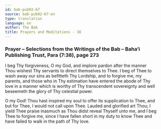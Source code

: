 ```yaml
---
id: bab-pub02-67
source: bab-pub02-67-en
type: translation
language: en
author: The Bab
title: Prayers and Meditations - 38
---
```

### Prayer – Selections from the Writings of the Bab – Baha’i Publishing Trust, Para (7:38), page 273

I beg Thy forgiveness, O my God, and implore pardon after the manner Thou wishest Thy servants to direct themselves to Thee. I beg of Thee to wash away our sins as befitteth Thy Lordship, and to forgive me, my parents, and those who in Thy estimation have entered the abode of Thy love in a manner which is worthy of Thy transcendent sovereignty and well beseemeth the glory of Thy celestial power.

O my God! Thou hast inspired my soul to offer its supplication to Thee, and but for Thee, I would not call upon Thee. Lauded and glorified art Thou; I yield Thee praise inasmuch as Thou didst reveal Thyself unto me, and I beg Thee to forgive me, since I have fallen short in my duty to know Thee and have failed to walk in the path of Thy love.